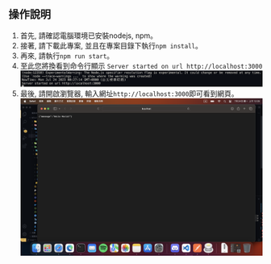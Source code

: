 ## 操作說明

1. 首先, 請確認電腦環境已安裝nodejs, npm。
2. 接著, 請下載此專案, 並且在專案目錄下執行`npm install`。
3. 再來, 請執行`npm run start`。
4. 至此您將換看到命令行顯示 `Server started on url http://localhost:3000`
![](./start_api_run.png)
5. 最後, 請開啟瀏覽器, 輸入網址`http://localhost:3000`即可看到網頁。
![](./api-in-web.png)
